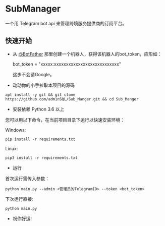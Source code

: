 # SubManager

一个用 Telegram bot api 来管理跨境服务提供商的订阅平台。

## 快速开始

* 从 [@BotFather](https://t.me/BotFather) 那里创建一个机器人，获得该机器人的bot_token，应形如：

    bot_token = "xxxxx:xxxxxxxxxxxxxxxxxxxxxxxxxxx"

    这步不会请Google。
* 动动你的小手拉取本项目的源码
```shell
apt install -y git && git clone https://github.com/adm1nSQL/Sub_Manger.git && cd Sub_Manger
```

* 安装依赖 Python 3.6 以上



您可以用以下命令，在当前项目目录下运行以快速安装环境：

Windows:

```
pip install -r requirements.txt
```

Linux:

```
pip3 install -r requirements.txt
```

* 运行

首次运行需传入参数：
```shell
python main.py --admin <管理员的TelegramID> --token <bot_token>
```

下次运行直接:
```shell
python main.py
```

* 祝你好运!
